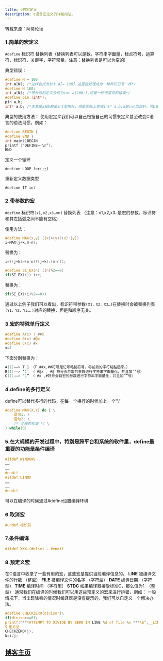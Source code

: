 ```yaml
---
title: c的宏定义
description: c语言宏定义的详细用法.
---
```


转载来源：阿莫论坛

### 1.简单的宏定义

`#define` 标识符 替换列表（替换列表可以是数，字符串字面量，标点符号，运算符，标识符，关键字，字符常量。注意：替换列表是可以为空的)

典型错误：

```c
#define N = 100
int a[N]; /*这样会成为int a[= 100],这里会处理成为一种标识记号一样*/
#define N 100;
int a[N]; /*带分号的定义会成为int a[100;],这是一种很常见的错误*/
#define pin (int*);
pin a,b;
int* a,b; /*本意是a和b都是int型指针，但是实际上变成int* a,b;a是int型指针，而b是int型变量。这是应该使用typedef来代替define，这样a和b就都是int型指针了。*/
```

典型的使用方法：
使用宏定义我们可以自己根据自己的习惯来定义甚至改变C语言的语法习惯，例如：

```c
#define BEGIN {
#define END }
int main()BEGIN
printf (“DEFINE—-\n”);
END
```

定义一个循环

`#define LOOP for(;;)`

重新定义数据类型

`#define IT int`

### 2.带参数的宏

`#define` 标识符`(x1,x2,x3…xn)` 替换列表  （注意：x1,x2,x3..是宏的参数，标识符和其左括弧之间不能有空格）

使用方法：

```c
#define MAX(x,y) ((x)>(y)?(x):(y))
i=MAX(j+k,m-n);
```

替换为：

```c
i=((j+k)>(m-n)?(j+k):(m-n));
```

```c
#define SI_EX(n) ((n)%2==0)
if(SI_EX(i)) i++;
```

替换为：

```c
if(SI_EX((i)%2==0))
```

通过以上例子我们可以看出，标识符带参数`(X1，X2，X3…)`在替换时会被替换列表`(Y1，Y2，Y3….)`对应的替换，但是和顺序无关。

### 3.宏的特殊单行定义

```c
#define A(x) T_##x
#define B(x) #@x
#define C(x) #x
x=1
```

下面分别替换为：

```c
A(1)——> T_1 （T_##x,##符号是记号粘黏符号，将前后的字符粘黏起来。）
B(1)——> ‘1’ （ #@x , #@ 符号会将宏的参数进行字符串字面量化，并且加‘’号）
C(1)——> “1” （ #x ,#符号会将宏的参数进行字符串字面量化，并且加””号）
```

### 4.define的多行定义

define可以替代多行的代码，在每一个换行的时候加上一个”\”

```c
#define MAX(X,Y) do { \
    语句1; \
    语句2; \
    /* 注释的写法 */ \
} while(0)
```

### 5.在大规模的开发过程中，特别是跨平台和系统的软件里，define最重要的功能是条件编译

```c
#ifdef WINDOWS
……
……
#endif
#ifdef LINUX
……
……
#endif
```

可以在编译的时候通过#define设置编译环境

### 6.取消宏

```c
#undef 标识符
```

### 7.条件编译

```c
#ifdef XXX…(#else) … #endif
```

### 8.预定义宏

在C语言中收录了一些有用的宏，这些宏是提供当前编译信息的。
__LINE__        被编译文件的行数
（整型）
__FILE__  被编译文件的名字 （字符型）
__DATE__  编译日期 （字符型）
__TIME__  编译时间 （字符型）
__STDC__  如果编译器接受标准C，那么值为1. （整型）
通常我们在编译的时候我们可以用这些预定义的宏来进行排错，例如：
一般情况下，当出现除零的情况时编译器是没有提示的，我们可以自定义一个解决办法。

```c
#define CHECKZERO(divisor)\
if(divisor==0)\
printf(“***ATTEMPT TO DIVIDE BY ZERO IN LINE %d of file %s ***\n”,__LINE__,__FILE__);\
引用方法
CHECKZERO(j);
k=i/j;
```

## [博客主页](https://blog.maxiang.vip/)
